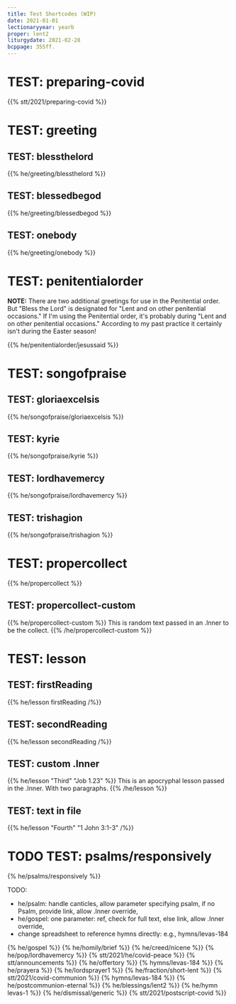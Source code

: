 ```yaml
---
title: Test Shortcodes (WIP)
date: 2021-01-01
lectionaryyear: yearb
proper: lent2
liturgydate: 2021-02-28
bcppage: 355ff.
---
```

# TEST: preparing-covid
{{% stt/2021/preparing-covid %}}

# TEST: greeting
## TEST: blessthelord
{{% he/greeting/blessthelord %}}

## TEST: blessedbegod
{{% he/greeting/blessedbegod %}}

## TEST: onebody
{{% he/greeting/onebody %}}

# TEST: penitentialorder
**NOTE:** There are two additional greetings for use in the Penitential order. But "Bless the Lord" is designated for "Lent and on other penitential occasions." If I'm using the Penitential order, it's probably during "Lent and on other penitential occasions." According to my past practice it certainly isn't during the Easter season!

{{% he/penitentialorder/jesussaid %}}

# TEST: songofpraise
## TEST: gloriaexcelsis
{{% he/songofpraise/gloriaexcelsis %}}

## TEST: kyrie
{{% he/songofpraise/kyrie %}}

## TEST: lordhavemercy
{{% he/songofpraise/lordhavemercy %}}

## TEST: trishagion
{{% he/songofpraise/trishagion %}}

# TEST: propercollect
{{% he/propercollect %}}

## TEST: propercollect-custom
{{% he/propercollect-custom %}}
This is random text passed in an .Inner to be the collect.
{{% /he/propercollect-custom %}}

# TEST: lesson
## TEST: firstReading
{{% he/lesson firstReading /%}}

## TEST: secondReading
{{% he/lesson secondReading /%}}

## TEST: custom .Inner
{{% he/lesson "Third" "Job 1.23" %}}
This is an apocryphal lesson passed in the .Inner.
With two paragraphs.
{{% /he/lesson %}}

## TEST: text in file
{{% he/lesson "Fourth" "1 John 3:1-3" /%}}

# TODO TEST: psalms/responsively
{% he/psalms/responsively %}}

TODO:
- he/psalm: handle canticles, allow parameter specifying psalm, if no Psalm, provide link, allow .Inner override,
- he/gospel: one parameter: ref, check for full text, else link, allow .Inner override,
- change spreadsheet to reference hymns directly: e.g., hymns/levas-184


{% he/gospel %}}
{% he/homily/brief %}}
{% he/creed/nicene %}}
{% he/pop/lordhavemercy %}}
{% stt/2021/he/covid-peace %}}
{% stt/announcements %}}
{% he/offertory %}}
{% hymns/levas-184 %}}
{% he/prayera %}}
{% he/lordsprayer1 %}}
{% he/fraction/short-lent %}}
{% stt/2021/covid-communion %}}
{% hymns/levas-184 %}}
{% he/postcommunion-eternal %}}
{% he/blessings/lent2 %}}
{% he/hymn levas-1 %}}
{% he/dismissal/generic %}}
{% stt/2021/postscript-covid %}}

